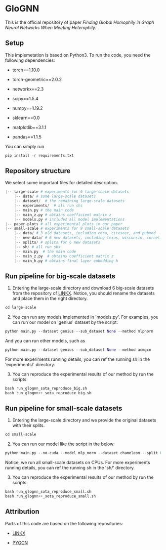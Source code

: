 # GloGNN

This is the official repository of paper *Finding Global Homophily in Graph Neural Networks When Meeting Heterophily*.

## Setup

This implemetation is based on Python3. To run the code, you need the following dependencies:

- torch==1.10.0

- torch-geometric==2.0.2

- networkx==2.3

- scipy==1.5.4

- numpy==1.19.2

- sklearn==0.0

- matplotlib==3.1.1

- pandas==1.1.5

You can simply run 

```python
pip install -r requirements.txt
```

## Repository structure
We select some important files for detailed description.

```python
|-- large-scale # experiments for 6 large-scale datasets
    |-- data/ # some large-scale datasets
    |-- dataset/  # the remaining large-scale datasets
    |-- experiments/  # all run shs
    |-- main.py # the main code
    |-- main_z.py # obtains coefficient matrix z 
    |-- models.py # includes all model implementations
|-- paper-plots # all experimental plots in our paper
|-- small-scale # experiments for 9 small-scale datasets
    |-- data/ # 3 old datasets, including cora, citeseer, and pubmed
    |-- new-data/ # 6 new datasets, including texas, wisconsin, cornell, actor, squirrel, and chameleon
    |-- splits/ # splits for 6 new datasets
    |-- sh/ # all run shs
    |-- main.py  # the main code
    |-- main_z.py  # obtains coefficient matrix z
    |-- main_h.py # obtains final layer embedding h
```

## Run pipeline for big-scale datasets
1. Entering the large-scale directory and download 6 big-scale datasets from the repository of [LINKX](https://github.com/CUAI/Non-Homophily-Large-Scale). Notice, you should rename the datasets and place them in the right directory.
```python
cd large-scale
```

2. You can run any models implemented in 'models.py'. For examples, you can run our model on 'genius' dataset by the script:
```python
python main.py --dataset genius --sub_dataset None --method mlpnorm
```
And you can run other models, such as 
```python
python main.py --dataset genius --sub_dataset None --method acmgcn
```
For more experiments running details, you can ref the running sh in the 'experiments/' directory.

3. You can reproduce the experimental results of our method by run the scripts:
```python
bash run_glognn_sota_reproduce_big.sh
bash run_glognn++_sota_reproduce_big.sh
```



## Run pipeline for small-scale datasets
1. Entering the large-scale directory and we provide the original datasets with their splits.
```python
cd small-scale
```

2. You can run our model like the script in the below:
```python
python main.py --no-cuda --model mlp_norm --dataset chameleon --split 0
```
Notice, we run all small-scale datasets on CPUs.
For more experiments running details, you can ref the running sh in the 'sh/' directory.


3. You can reproduce the experimental results of our method by run the scripts:
```python
bash run_glognn_sota_reproduce_small.sh
bash run_glognn++_sota_reproduce_small.sh
```


## Attribution

Parts of this code are based on the following repositories:

- [LINKX](https://github.com/CUAI/Non-Homophily-Large-Scale)

- [PYGCN](https://github.com/tkipf/pygcn)
